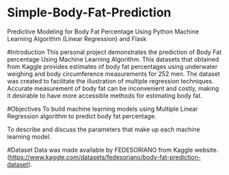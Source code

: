 # Simple-Body-Fat-Prediction
Predictive Modeling for Body Fat Percentage Using Python Machine Learning Algorithm (Linear Regression) and Flask

#Introduction
This personal project demonstrates the prediction of Body Fat percentage Using Machine Learning Algorithm. This datasets that obtained from Kaggle provides estimates of body fat percentages using underwater weighing and body circumference measurements for 252 men. The dataset was created to facilitate the illustration of multiple regression techniques. Accurate measurement of body fat can be inconvenient and costly, making it desirable to have more accessible methods for estimating body fat.

#Objectives
To build machine learning models using Multiple Linear Regression algorithm to predict body fat percentage.

To describe and discuss the parameters that make up each machine learning model.

#Dataset
Data was made available by FEDESORIANO from Kaggle website. (https://www.kaggle.com/datasets/fedesoriano/body-fat-prediction-dataset).
